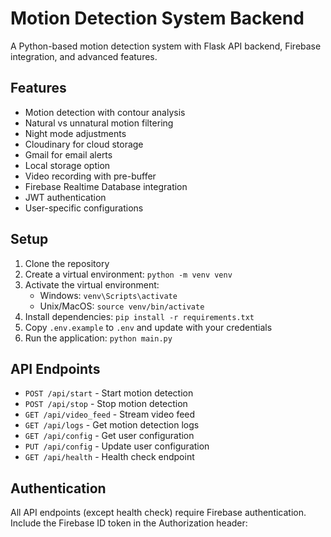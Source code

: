 # Motion Detection System Backend

A Python-based motion detection system with Flask API backend, Firebase integration, and advanced features.

## Features

- Motion detection with contour analysis
- Natural vs unnatural motion filtering
- Night mode adjustments
- Cloudinary for cloud storage
- Gmail for email alerts
- Local storage option
- Video recording with pre-buffer
- Firebase Realtime Database integration
- JWT authentication
- User-specific configurations

## Setup

1. Clone the repository
2. Create a virtual environment: `python -m venv venv`
3. Activate the virtual environment:
   - Windows: `venv\Scripts\activate`
   - Unix/MacOS: `source venv/bin/activate`
4. Install dependencies: `pip install -r requirements.txt`
5. Copy `.env.example` to `.env` and update with your credentials
6. Run the application: `python main.py`

## API Endpoints

- `POST /api/start` - Start motion detection
- `POST /api/stop` - Stop motion detection
- `GET /api/video_feed` - Stream video feed
- `GET /api/logs` - Get motion detection logs
- `GET /api/config` - Get user configuration
- `PUT /api/config` - Update user configuration
- `GET /api/health` - Health check endpoint

## Authentication

All API endpoints (except health check) require Firebase authentication. Include the Firebase ID token in the Authorization header:
